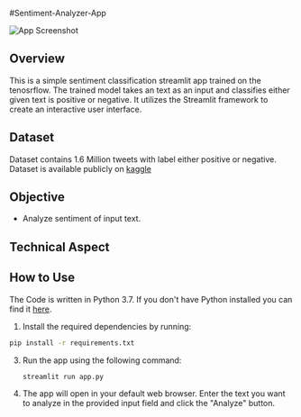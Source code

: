 #Sentiment-Analyzer-App

![App Screenshot](screenshot.png)

## Overview

This is a simple sentiment classification streamlit app trained on the tenosrflow. The trained model  takes an text as an input and classifies either given text is positive or negative. It utilizes the Streamlit framework to create an interactive user interface.

## Dataset
Dataset contains 1.6 Million tweets with label either positive or negative. Dataset is available publicly on [kaggle](https://www.kaggle.com/datasets/kazanova/sentiment140)

## Objective
- Analyze sentiment of input text.

## Technical Aspect

## How to Use
The Code is written in Python 3.7. If you don't have Python installed you can find it [here](https://www.python.org/downloads/).

1. Install the required dependencies by running:
  ```bash
pip install -r requirements.txt
  ```
3. Run the app using the following command:
   ```bash
   streamlit run app.py
   ```

6. The app will open in your default web browser. Enter the text you want to analyze in the provided input field and click the "Analyze" button.


